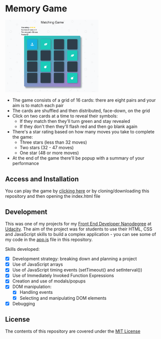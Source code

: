 # Memory Game

<img src="/img/Memory Game Screenshot.png" alt="screenshot of memory game" width="60%" height="60%">

- The game consists of a grid of 16 cards: there are eight pairs and your aim is to match each pair
- The cards are shuffled and then distributed, face-down, on the grid
- Click on two cards at a time to reveal their symbols:
  - If they match then they'll turn green and stay revealed
  - If they don't then they'll flash red and then go blank again
- There's a star rating based on how many moves you take to complete the game:
  - Three stars (less than 32 moves)
  - Two stars (32 - 47 moves) 
  - One star (48 or more moves)
- At the end of the game there'll be popup with a summary of your performance

## Access and Installation

You can play the game by [clicking here][1] or by cloning/downloading this repository and then opening the index.html file

## Development

This was one of my projects for my [Front End Developer Nanodegree][2] at [Udacity][3]. The aim of the project was for students to use their HTML, CSS and JavaScript skills to build a complex application - you can see some of my code in the [app.js](js/app.js) file in this repository.

Skills developed:

* [x] Development strategy: breaking down and planning a project
* [x] Use of JavaScript arrays
* [x] Use of JavaScript timing events (setTimeout() and setInterval())
* [x] Use of Immediately Invoked Function Expressions
* [x] Creation and use of modals/popups
* [x] DOM manipulation:
  * [x] Handling events
  * [x] Selecting and manipulating DOM elements
* [x] Debugging

## License

The contents of this repository are covered under the [MIT License](LICENSE)

[1]:https://wlabi.github.io/Memory-Game-Udacity-FEND/
[2]:https://eu.udacity.com/course/front-end-web-developer-nanodegree--nd001
[3]:https://eu.udacity.com/
